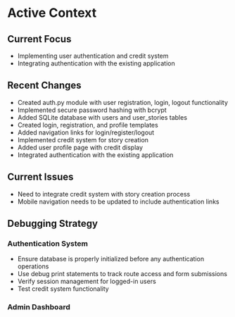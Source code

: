 # Active Context

## Current Focus

- Implementing user authentication and credit system
- Integrating authentication with the existing application

## Recent Changes

- Created auth.py module with user registration, login, logout functionality
- Implemented secure password hashing with bcrypt
- Added SQLite database with users and user_stories tables
- Created login, registration, and profile templates
- Added navigation links for login/register/logout
- Implemented credit system for story creation
- Added user profile page with credit display
- Integrated authentication with the existing application

## Current Issues

- Need to integrate credit system with story creation process
- Mobile navigation needs to be updated to include authentication links

## Debugging Strategy

### Authentication System
- Ensure database is properly initialized before any authentication operations
- Use debug print statements to track route access and form submissions
- Verify session management for logged-in users
- Test credit system functionality

### Admin Dashboard
